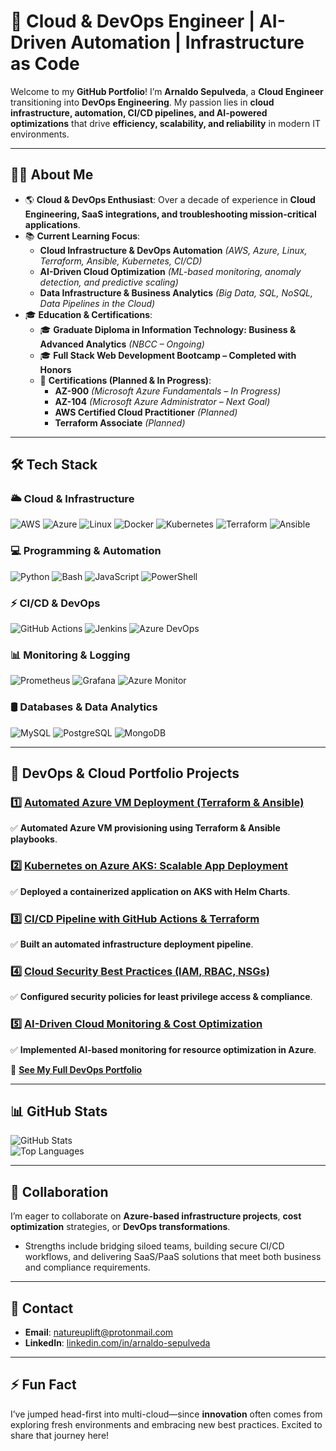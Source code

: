 # 🚀  Cloud & DevOps Engineer | AI-Driven Automation | Infrastructure as Code

Welcome to my **GitHub Portfolio**! I’m **Arnaldo Sepulveda**, a **Cloud Engineer** transitioning into **DevOps Engineering**. My passion lies in **cloud infrastructure, automation, CI/CD pipelines, and AI-powered optimizations** that drive **efficiency, scalability, and reliability** in modern IT environments.  

---

## 👨‍💻 About Me

- 🌎 **Cloud & DevOps Enthusiast**: Over a decade of experience in **Cloud Engineering, SaaS integrations, and troubleshooting mission-critical applications**.  
- 📚 **Current Learning Focus**:  
  - **Cloud Infrastructure & DevOps Automation** *(AWS, Azure, Linux, Terraform, Ansible, Kubernetes, CI/CD)*  
  - **AI-Driven Cloud Optimization** *(ML-based monitoring, anomaly detection, and predictive scaling)*  
  - **Data Infrastructure & Business Analytics** *(Big Data, SQL, NoSQL, Data Pipelines in the Cloud)*  
- 🎓 **Education & Certifications**:  
  - 🎓 **Graduate Diploma in Information Technology: Business & Advanced Analytics** *(NBCC – Ongoing)*  
  - 🎓 **Full Stack Web Development Bootcamp – Completed with Honors**  
  - 🔹 **Certifications (Planned & In Progress)**:  
    - **AZ-900** *(Microsoft Azure Fundamentals – In Progress)*  
    - **AZ-104** *(Microsoft Azure Administrator – Next Goal)*  
    - **AWS Certified Cloud Practitioner** *(Planned)*  
    - **Terraform Associate** *(Planned)* 

---

## 🛠️ Tech Stack

### **🌥️ Cloud & Infrastructure**
![AWS](https://img.shields.io/badge/-AWS-232F3E?style=flat-square&logo=amazonaws&logoColor=white)
![Azure](https://img.shields.io/badge/-Azure-0078D4?style=flat-square&logo=microsoftazure&logoColor=white)
![Linux](https://img.shields.io/badge/-Linux-FCC624?style=flat-square&logo=linux&logoColor=black)
![Docker](https://img.shields.io/badge/-Docker-2496ED?style=flat-square&logo=docker&logoColor=white)
![Kubernetes](https://img.shields.io/badge/-Kubernetes-326CE5?style=flat-square&logo=kubernetes&logoColor=white)
![Terraform](https://img.shields.io/badge/-Terraform-7B42BC?style=flat-square&logo=terraform&logoColor=white)
![Ansible](https://img.shields.io/badge/-Ansible-EE0000?style=flat-square&logo=ansible&logoColor=white)  

### **💻 Programming & Automation**
![Python](https://img.shields.io/badge/-Python-FFD43B?style=flat-square&logo=python&logoColor=blue)
![Bash](https://img.shields.io/badge/-Bash-4EAA25?style=flat-square&logo=gnubash&logoColor=white)
![JavaScript](https://img.shields.io/badge/-JavaScript-f7df1e?style=flat-square&logo=javascript&logoColor=black)
![PowerShell](https://img.shields.io/badge/-PowerShell-5391FE?style=flat-square&logo=powershell&logoColor=white)  

### **⚡ CI/CD & DevOps**
![GitHub Actions](https://img.shields.io/badge/-GitHub%20Actions-2088FF?style=flat-square&logo=githubactions&logoColor=white)
![Jenkins](https://img.shields.io/badge/-Jenkins-D24939?style=flat-square&logo=jenkins&logoColor=white)
![Azure DevOps](https://img.shields.io/badge/-Azure%20DevOps-0078D7?style=flat-square&logo=azuredevops&logoColor=white)  

### **📊 Monitoring & Logging**
![Prometheus](https://img.shields.io/badge/-Prometheus-E6522C?style=flat-square&logo=prometheus&logoColor=white)
![Grafana](https://img.shields.io/badge/-Grafana-F46800?style=flat-square&logo=grafana&logoColor=white)
![Azure Monitor](https://img.shields.io/badge/-Azure%20Monitor-0089D6?style=flat-square&logo=microsoft&logoColor=white)  

### **🛢️ Databases & Data Analytics**
![MySQL](https://img.shields.io/badge/-MySQL-4479A1?style=flat-square&logo=mysql&logoColor=white)
![PostgreSQL](https://img.shields.io/badge/-PostgreSQL-336791?style=flat-square&logo=postgresql&logoColor=white)
![MongoDB](https://img.shields.io/badge/-MongoDB-47A248?style=flat-square&logo=mongodb&logoColor=white)  


---

## 🚀 **DevOps & Cloud Portfolio Projects**  

### 1️⃣ **[Automated Azure VM Deployment (Terraform & Ansible)](#)**  
✅ **Automated Azure VM provisioning using Terraform & Ansible playbooks**.  

### 2️⃣ **[Kubernetes on Azure AKS: Scalable App Deployment](#)**  
✅ **Deployed a containerized application on AKS with Helm Charts**.  

### 3️⃣ **[CI/CD Pipeline with GitHub Actions & Terraform](#)**  
✅ **Built an automated infrastructure deployment pipeline**.  

### 4️⃣ **[Cloud Security Best Practices (IAM, RBAC, NSGs)](#)**  
✅ **Configured security policies for least privilege access & compliance**.  

### 5️⃣ **[AI-Driven Cloud Monitoring & Cost Optimization](#)**  
✅ **Implemented AI-based monitoring for resource optimization in Azure**.  

🔗 **[See My Full DevOps Portfolio](https://github.com/solutions-for-realvalue/DevOps-Journey)**  

---

## 📊 **GitHub Stats**  

![GitHub Stats](https://github-readme-stats.vercel.app/api?username=solutions-for-realvalue&show_icons=true&theme=radical)  
![Top Languages](https://github-readme-stats.vercel.app/api/top-langs/?username=solutions-for-realvalue&layout=compact&theme=radical)  

---

## 🤝 Collaboration

I’m eager to collaborate on **Azure-based infrastructure projects**, **cost optimization** strategies, or **DevOps transformations**.  
- Strengths include bridging siloed teams, building secure CI/CD workflows, and delivering SaaS/PaaS solutions that meet both business and compliance requirements.

---

## 📧 Contact

- **Email**: [natureuplift@protonmail.com](mailto:natureuplift@protonmail.com)  
- **LinkedIn**: [linkedin.com/in/arnaldo-sepulveda](https://www.linkedin.com/in/arnaldo-sepulveda)

---

## ⚡ Fun Fact

I’ve jumped head-first into multi-cloud—since **innovation** often comes from exploring fresh environments and embracing new best practices. Excited to share that journey here!
